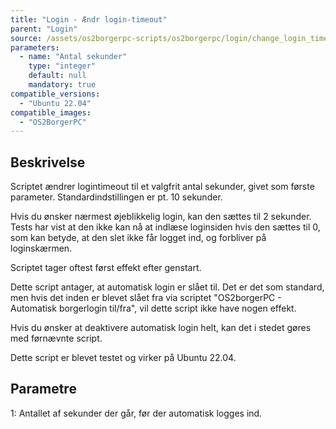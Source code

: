 ```yaml
---
title: "Login - Ændr login-timeout"
parent: "Login"
source: /assets/os2borgerpc-scripts/os2borgerpc/login/change_login_timeout.sh
parameters:
  - name: "Antal sekunder"
    type: "integer"
    default: null
    mandatory: true
compatible_versions:
  - "Ubuntu 22.04"
compatible_images:
  - "OS2BorgerPC"
---
```


## Beskrivelse
Scriptet ændrer logintimeout til et valgfrit antal sekunder, givet som første parameter.
Standardindstillingen er pt. 10 sekunder.

Hvis du ønsker nærmest øjeblikkelig login, kan den sættes til 2 sekunder. Tests har vist at den ikke kan nå at indlæse loginsiden hvis den sættes til 0, som kan betyde, at den slet ikke får logget ind, og forbliver på loginskærmen.

Scriptet tager oftest først effekt efter genstart.

Dette script antager, at automatisk login er slået til. Det er det som standard, men hvis det inden er blevet slået fra via scriptet "OS2borgerPC - Automatisk borgerlogin til/fra", vil dette script ikke have nogen effekt.

Hvis du ønsker at deaktivere automatisk login helt, kan det i stedet gøres med førnævnte script.

Dette script er blevet testet og virker på Ubuntu 22.04.

## Parametre
1: Antallet af sekunder der går, før der automatisk logges ind.



